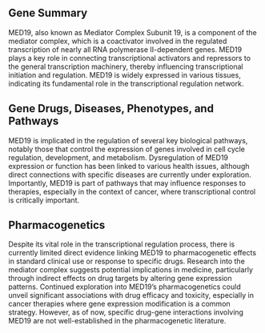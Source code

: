 ## Gene Summary
MED19, also known as Mediator Complex Subunit 19, is a component of the mediator complex, which is a coactivator involved in the regulated transcription of nearly all RNA polymerase II-dependent genes. MED19 plays a key role in connecting transcriptional activators and repressors to the general transcription machinery, thereby influencing transcriptional initiation and regulation. MED19 is widely expressed in various tissues, indicating its fundamental role in the transcriptional regulation network.

## Gene Drugs, Diseases, Phenotypes, and Pathways
MED19 is implicated in the regulation of several key biological pathways, notably those that control the expression of genes involved in cell cycle regulation, development, and metabolism. Dysregulation of MED19 expression or function has been linked to various health issues, although direct connections with specific diseases are currently under exploration. Importantly, MED19 is part of pathways that may influence responses to therapies, especially in the context of cancer, where transcriptional control is critically important.

## Pharmacogenetics
Despite its vital role in the transcriptional regulation process, there is currently limited direct evidence linking MED19 to pharmacogenetic effects in standard clinical use or response to specific drugs. Research into the mediator complex suggests potential implications in medicine, particularly through indirect effects on drug targets by altering gene expression patterns. Continued exploration into MED19’s pharmacogenetics could unveil significant associations with drug efficacy and toxicity, especially in cancer therapies where gene expression modification is a common strategy. However, as of now, specific drug-gene interactions involving MED19 are not well-established in the pharmacogenetic literature.